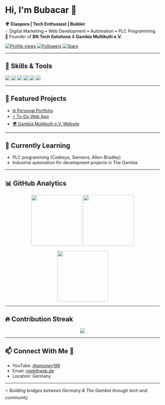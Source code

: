 
# Hi, I'm Bubacar 👋  

🌍 **Diaspora | Tech Enthusiast | Builder**  
💡 Digital Marketing • Web Development • Automation • PLC Programming  
🚀 Founder of **BN Tech Solutions** & **Gambia Multikulti e.V.**  

[![Profile views](https://komarev.com/ghpvc/?username=babucarr186-ai&label=Profile%20views&color=0e75b6&style=flat)](https://github.com/babucarr186-ai)
[![Followers](https://img.shields.io/github/followers/babucarr186-ai?style=flat&logo=github)](https://github.com/babucarr186-ai?tab=followers)
[![Stars](https://img.shields.io/github/stars/babucarr186-ai?affiliations=OWNER&style=flat)](https://github.com/babucarr186-ai?tab=repositories)


---

## 🔧 Skills & Tools  
<p align="left">
  <img src="https://img.shields.io/badge/Code-JavaScript-yellow?logo=javascript" />
  <img src="https://img.shields.io/badge/Code-Python-blue?logo=python" />
  <img src="https://img.shields.io/badge/PLC-Ladder%20Logic-orange" />
  <img src="https://img.shields.io/badge/Tools-Git-black?logo=git" />
  <img src="https://img.shields.io/badge/Editor-VS%20Code-blue?logo=visualstudiocode" />
  <img src="https://img.shields.io/badge/Hosting-Vercel-black?logo=vercel" />
</p>

---

## 📌 Featured Projects  
- [🌐 Personal Portfolio](https://your-vercel-link.vercel.app)  
- [⚡ To-Do Web App](https://your-todo-link.vercel.app)  
- [🌍 Gambia Multikulti e.V. Website](https://your-gambia-link.vercel.app)  

---

## 🌱 Currently Learning  
- PLC programming (Codesys, Siemens, Allen-Bradley)  
- Industrial automation for development projects in The Gambia  

---

## 📊 GitHub Analytics
<p align="center">
  <img src="https://github-readme-stats.vercel.app/api?username=babucarr186-ai&show_icons=true&theme=radical" height="165" />
  <img src="https://github-readme-streak-stats.herokuapp.com/?user=babucarr186-ai&theme=radical" height="165" />
</p>

<p align="center">
  <img src="https://github-readme-stats.vercel.app/api/top-langs/?username=babucarr186-ai&layout=compact&theme=radical" height="165" />
</p>

---

## 🔥 Contribution Streak  
<p align="center">
  <img src="https://streak-stats.demolab.com/?user=YOUR_USERNAME&theme=radical" />
</p>

---

## 📫 Connect With Me 🤝 
- YouTube: [@pmoney186](https://youtube.com/@pmoney186)  
- Email: nget@web.de  
- Location: Germany

---
⭐️ *Building bridges between Germany & The Gambia through tech and community*

